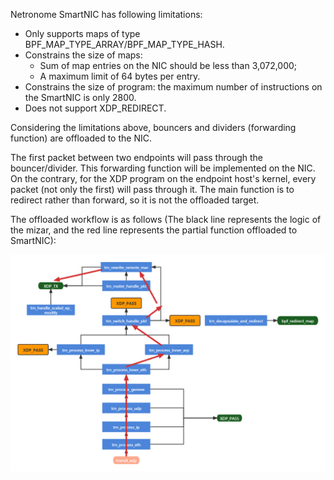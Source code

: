 <!--
SPDX-License-Identifier: MIT
Copyright (c) 2021 The Authors.

Authors:
Peng Yang               (@yangpenger)      

-->
Netronome SmartNIC has following limitations:

- Only supports maps of type BPF_MAP_TYPE_ARRAY/BPF_MAP_TYPE_HASH.
- Constrains the size of maps:
  - Sum of map entries on the NIC should be less than 3,072,000;
  - A maximum limit of 64 bytes per entry.
- Constrains the size of program: the maximum number of instructions on the SmartNIC is only 2800.
- Does not support XDP_REDIRECT.



Considering the limitations above, bouncers and dividers (forwarding function) are offloaded to the NIC. 



The first packet between two endpoints will pass through the bouncer/divider. This forwarding function will be implemented on the NIC. On the contrary, for the XDP program on the endpoint host's kernel, every packet (not only the first) will pass through it. The main function is to redirect rather than forward, so it is not the offloaded target.



The offloaded workflow is as follows (The black line represents the logic of the mizar, and the red line represents the partial function offloaded to SmartNIC):

![workflow of offloading XDP](offload_XDP_workflow.png)